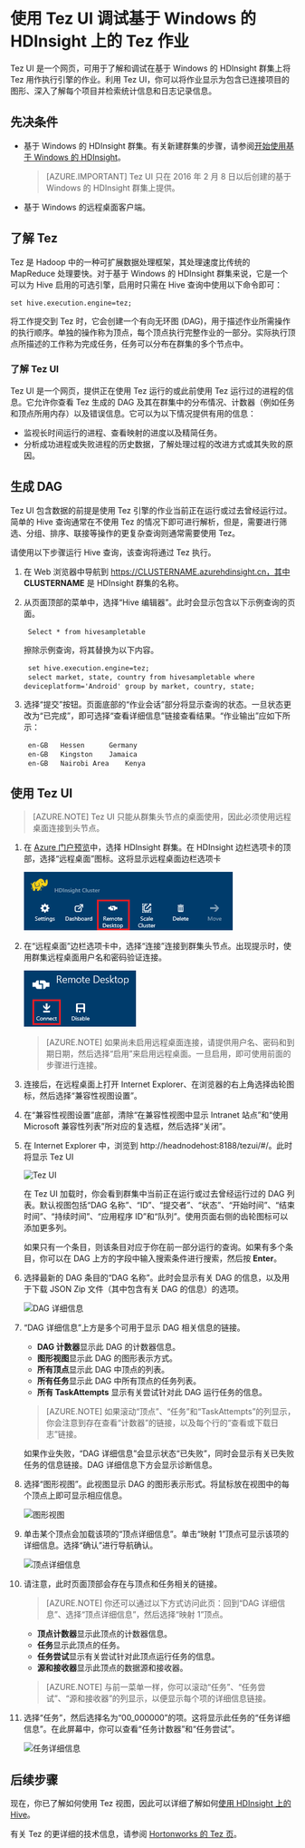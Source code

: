 <properties
    pageTitle="将 Tez UI 与基于 Windows 的 HDInsight 配合使用 | Azure"
    description="了解如何使用 Tez UI 调试基于 Windows 的 HDInsight 上的 Tez 作业。"
    services="hdinsight"
    documentationcenter=""
    author="Blackmist"
    manager="jhubbard"
    editor="cgronlun" />
<tags
    ms.assetid="a55bccb9-7c32-4ff2-b654-213a2354bd5c"
    ms.service="hdinsight"
    ms.devlang="na"
    ms.topic="article"
    ms.tgt_pltfrm="na"
    ms.workload="big-data"
    ms.date="10/04/2016"
    wacn.date="01/25/2017"
    ms.author="larryfr" />

# 使用 Tez UI 调试基于 Windows 的 HDInsight 上的 Tez 作业
Tez UI 是一个网页，可用于了解和调试在基于 Windows 的 HDInsight 群集上将 Tez 用作执行引擎的作业。利用 Tez UI，你可以将作业显示为包含已连接项目的图形、深入了解每个项目并检索统计信息和日志记录信息。

## 先决条件
* 基于 Windows 的 HDInsight 群集。有关新建群集的步骤，请参阅[开始使用基于 Windows 的 HDInsight](/documentation/articles/hdinsight-hadoop-tutorial-get-started-windows/)。
  
    > [AZURE.IMPORTANT]
    Tez UI 只在 2016 年 2 月 8 日以后创建的基于 Windows 的 HDInsight 群集上提供。
    > 
    > 
* 基于 Windows 的远程桌面客户端。

## 了解 Tez
Tez 是 Hadoop 中的一种可扩展数据处理框架，其处理速度比传统的 MapReduce 处理要快。对于基于 Windows 的 HDInsight 群集来说，它是一个可以为 Hive 启用的可选引擎，启用时只需在 Hive 查询中使用以下命令即可：

    set hive.execution.engine=tez;

将工作提交到 Tez 时，它会创建一个有向无环图 (DAG)，用于描述作业所需操作的执行顺序。单独的操作称为顶点，每个顶点执行完整作业的一部分。实际执行顶点所描述的工作称为完成任务，任务可以分布在群集的多个节点中。

### 了解 Tez UI
Tez UI 是一个网页，提供正在使用 Tez 运行的或此前使用 Tez 运行过的进程的信息。它允许你查看 Tez 生成的 DAG 及其在群集中的分布情况、计数器（例如任务和顶点所用内存）以及错误信息。它可以为以下情况提供有用的信息：

* 监视长时间运行的进程、查看映射的进度以及精简任务。
* 分析成功进程或失败进程的历史数据，了解处理过程的改进方式或其失败的原因。

## 生成 DAG
Tez UI 包含数据的前提是使用 Tez 引擎的作业当前正在运行或过去曾经运行过。简单的 Hive 查询通常在不使用 Tez 的情况下即可进行解析，但是，需要进行筛选、分组、排序、联接等操作的更复杂查询则通常需要使用 Tez。

请使用以下步骤运行 Hive 查询，该查询将通过 Tez 执行。

1. 在 Web 浏览器中导航到 https://CLUSTERNAME.azurehdinsight.cn，其中 **CLUSTERNAME** 是 HDInsight 群集的名称。
2. 从页面顶部的菜单中，选择“Hive 编辑器”。此时会显示包含以下示例查询的页面。
   
        Select * from hivesampletable
   
    擦除示例查询，将其替换为以下内容。
   
        set hive.execution.engine=tez;
        select market, state, country from hivesampletable where deviceplatform='Android' group by market, country, state;
3. 选择“提交”按钮。页面底部的“作业会话”部分将显示查询的状态。一旦状态更改为“已完成”，即可选择“查看详细信息”链接查看结果。“作业输出”应如下所示：
   
        en-GB   Hessen      Germany
        en-GB   Kingston    Jamaica
        en-GB   Nairobi Area    Kenya

## 使用 Tez UI
> [AZURE.NOTE]
Tez UI 只能从群集头节点的桌面使用，因此必须使用远程桌面连接到头节点。
> 
> 

1. 在 [Azure 门户预览](https://portal.azure.cn)中，选择 HDInsight 群集。在 HDInsight 边栏选项卡的顶部，选择“远程桌面”图标。这将显示远程桌面边栏选项卡
   
    ![“远程桌面”图标](./media/hdinsight-debug-tez-ui/remotedesktopicon.png)  

2. 在“远程桌面”边栏选项卡中，选择“连接”连接到群集头节点。出现提示时，使用群集远程桌面用户名和密码验证连接。
   
    ![“远程桌面连接”图标](./media/hdinsight-debug-tez-ui/remotedesktopconnect.png)  

   
    > [AZURE.NOTE]
    如果尚未启用远程桌面连接，请提供用户名、密码和到期日期，然后选择“启用”来启用远程桌面。一旦启用，即可使用前面的步骤进行连接。
    > 
    > 
3. 连接后，在远程桌面上打开 Internet Explorer、在浏览器的右上角选择齿轮图标，然后选择“兼容性视图设置”。
4. 在“兼容性视图设置”底部，清除“在兼容性视图中显示 Intranet 站点”和“使用 Microsoft 兼容性列表”所对应的复选框，然后选择“关闭”。
5. 在 Internet Explorer 中，浏览到 http://headnodehost:8188/tezui/#/。此时将显示 Tez UI
   
    ![Tez UI](./media/hdinsight-debug-tez-ui/tezui.png)
   
    在 Tez UI 加载时，你会看到群集中当前正在运行或过去曾经运行过的 DAG 列表。默认视图包括“DAG 名称”、“ID”、“提交者”、“状态”、“开始时间”、“结束时间”、“持续时间”、“应用程序 ID”和“队列”。使用页面右侧的齿轮图标可以添加更多列。
   
    如果只有一个条目，则该条目对应于你在前一部分运行的查询。如果有多个条目，你可以在 DAG 上方的字段中输入搜索条件进行搜索，然后按 **Enter**。
6. 选择最新的 DAG 条目的“DAG 名称”。此时会显示有关 DAG 的信息，以及用于下载 JSON Zip 文件（其中包含有关 DAG 的信息）的选项。
   
    ![DAG 详细信息](./media/hdinsight-debug-tez-ui/dagdetails.png)
7. “DAG 详细信息”上方是多个可用于显示 DAG 相关信息的链接。
   
    * **DAG 计数器**显示此 DAG 的计数器信息。
    * **图形视图**显示此 DAG 的图形表示方式。
    * **所有顶点**显示此 DAG 中顶点的列表。
    * **所有任务**显示此 DAG 中所有顶点的任务列表。
    * **所有 TaskAttempts** 显示有关尝试针对此 DAG 运行任务的信息。
     
    > [AZURE.NOTE]
    如果滚动“顶点”、“任务”和“TaskAttempts”的列显示，你会注意到存在查看“计数器”的链接，以及每个行的“查看或下载日志”链接。
    > 
    > 
     
    如果作业失败，“DAG 详细信息”会显示状态“已失败”，同时会显示有关已失败任务的信息链接。DAG 详细信息下方会显示诊断信息。
8. 选择“图形视图”。此视图显示 DAG 的图形表示形式。将鼠标放在视图中的每个顶点上即可显示相应信息。
   
    ![图形视图](./media/hdinsight-debug-tez-ui/dagdiagram.png)
9. 单击某个顶点会加载该项的“顶点详细信息”。单击“映射 1”顶点可显示该项的详细信息。选择“确认”进行导航确认。
   
    ![顶点详细信息](./media/hdinsight-debug-tez-ui/vertexdetails.png)
10. 请注意，此时页面顶部会存在与顶点和任务相关的链接。
    
    > [AZURE.NOTE]
    你还可以通过以下方式访问此页：回到“DAG 详细信息”、选择“顶点详细信息”，然后选择“映射 1”顶点。
    > 
    > 
    
    * **顶点计数器**显示此顶点的计数器信息。
    * **任务**显示此顶点的任务。
    * **任务尝试**显示有关尝试针对此顶点运行任务的信息。
    * **源和接收器**显示此顶点的数据源和接收器。
      
    > [AZURE.NOTE]
    与前一菜单一样，你可以滚动“任务”、“任务尝试”、“源和接收器”的列显示，以便显示每个项的详细信息链接。
    > 
    > 
11. 选择“任务”，然后选择名为“00\_000000”的项。这将显示此任务的“任务详细信息”。在此屏幕中，你可以查看“任务计数器”和“任务尝试”。
    
    ![任务详细信息](./media/hdinsight-debug-tez-ui/taskdetails.png)

## 后续步骤
现在，你已了解如何使用 Tez 视图，因此可以详细了解如何[使用 HDInsight 上的 Hive](/documentation/articles/hdinsight-use-hive/)。

有关 Tez 的更详细的技术信息，请参阅 [Hortonworks 的 Tez 页](http://hortonworks.com/hadoop/tez/)。

<!---HONumber=Mooncake_0120_2017-->